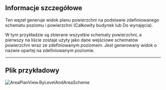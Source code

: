 ## Informacje szczegółowe
Ten węzeł generuje widok planu powierzchni na podstawie zdefiniowanego schematu poziomu i powierzchni (Całkowity budynek lub Do wynajęcia).

W tym przykładzie są zbierane wszystkie schematy powierzchni, a pierwszy na liście zostaje użyty jako dane wejściowe schematów powierzchni wraz ze zdefiniowanym poziomem. Jest generowany widok o nazwie opartej na zdefiniowanym poziomie.

___
## Plik przykładowy

![AreaPlanView.ByLevelAndAreaScheme](./Revit.Elements.Views.AreaPlanView.ByLevelAndAreaScheme_img.jpg)
